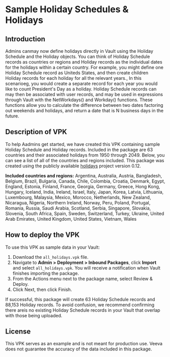 # Sample Holiday Schedules & Holidays
## Introduction
Admins canmay now define holidays directly in Vault using the Holiday Schedule and the Holiday objects. You can think of Holiday Schedule records as countries or regions and Holiday records as the individual dates for the holidays within a certain country. For example, you might define one Holiday Schedule record as Uniteds States, and then create children Holiday records for each holiday for all the relevant years., In this scenarioeg, you would create a separate record for each year you would like to count President's Day as a holiday.
Holiday Schedule records can may then be associated with user records, and may be used in expressions through Vault with the NetWorkdays() and Workday() functions. These functions allow you to calculate the difference between two dates factoring out weekends and holidays, and return a date that is N business days in the future. 

## Description of VPK
To help Aadmins get started, we have created this VPK containing sample Holiday Schedule and Holiday records. Included in the package are 63 countries and their associated holidays from 1950 through 2049. Below, you can see a list of all of the countries and regions included. This package was created using the publicly available [holidays](https://pypi.org/project/holidays/) project version 0.12.

**Included countries and regions:**
Argentina, Australia, Austria, Bangladesh, Belgium, Brazil, Bulgaria, Canada, Chile, Colombia, Croatia, Denmark, Egypt, England, Estonia, Finland, France, Georgia, Germany, Greece, Hong Kong, Hungary, Iceland, India, Ireland, Israel, Italy, Japan, Korea, Latvia, Lithuania, Luxembourg, Malaysia, Mexico, Morocco, Netherlands, New Zealand, Nicaragua, Nigeria, Northern Ireland, Norway, Peru, Poland, Portugal, Romania, Russia, Saudi Arabia, Scotland, Serbia, Singapore, Slovakia, Slovenia, South Africa, Spain, Sweden, Switzerland, Turkey, Ukraine, United Arab Emirates, United Kingdom, United States, Vietnam, Wales
## How to deploy the VPK
To use this VPK as sample data in your Vault:
1. Download the `all_holidays.vpk` file.
2. Navigate to **Admin > Deployment > Inbound Packages**, click **Import** and select `all_holidays.vpk`. You will receive a notification when Vault finishes importing the package.
3. From the Actions menu next to the package name, select Review & Deploy.
4. Click Next, then click Finish.

If successful, this package will create 63 Holiday Schedule records and 88,153 Holiday records. To avoid confusion, we recommend confirming there areis no existing Holiday Schedule records in your Vault that overlap with those being uploaded.
## License
This VPK serves as an example and is not meant for production use. Veeva does not guarantee the accuracy of the data included in this package.

